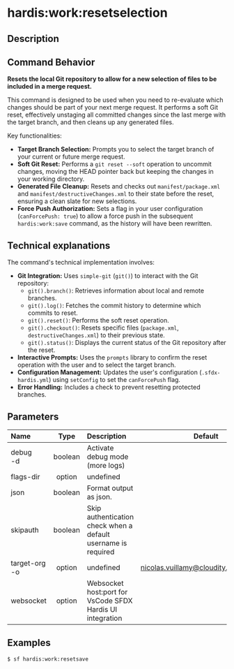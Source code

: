 <!-- This file has been generated with command 'sf hardis:doc:plugin:generate'. Please do not update it manually or it may be overwritten -->
# hardis:work:resetselection

## Description


## Command Behavior

**Resets the local Git repository to allow for a new selection of files to be included in a merge request.**

This command is designed to be used when you need to re-evaluate which changes should be part of your next merge request. It performs a soft Git reset, effectively unstaging all committed changes since the last merge with the target branch, and then cleans up any generated files.

Key functionalities:

- **Target Branch Selection:** Prompts you to select the target branch of your current or future merge request.
- **Soft Git Reset:** Performs a `git reset --soft` operation to uncommit changes, moving the HEAD pointer back but keeping the changes in your working directory.
- **Generated File Cleanup:** Resets and checks out `manifest/package.xml` and `manifest/destructiveChanges.xml` to their state before the reset, ensuring a clean slate for new selections.
- **Force Push Authorization:** Sets a flag in your user configuration (`canForcePush: true`) to allow a force push in the subsequent `hardis:work:save` command, as the history will have been rewritten.

## Technical explanations

The command's technical implementation involves:

- **Git Integration:** Uses `simple-git` (`git()`) to interact with the Git repository:
  - `git().branch()`: Retrieves information about local and remote branches.
  - `git().log()`: Fetches the commit history to determine which commits to reset.
  - `git().reset()`: Performs the soft reset operation.
  - `git().checkout()`: Resets specific files (`package.xml`, `destructiveChanges.xml`) to their previous state.
  - `git().status()`: Displays the current status of the Git repository after the reset.
- **Interactive Prompts:** Uses the `prompts` library to confirm the reset operation with the user and to select the target branch.
- **Configuration Management:** Updates the user's configuration (`.sfdx-hardis.yml`) using `setConfig` to set the `canForcePush` flag.
- **Error Handling:** Includes a check to prevent resetting protected branches.


## Parameters

|Name|Type|Description|Default|Required|Options|
|:---|:--:|:----------|:-----:|:------:|:-----:|
|debug<br/>-d|boolean|Activate debug mode (more logs)||||
|flags-dir|option|undefined||||
|json|boolean|Format output as json.||||
|skipauth|boolean|Skip authentication check when a default username is required||||
|target-org<br/>-o|option|undefined|nicolas.vuillamy@cloudity.com.playnico|||
|websocket|option|Websocket host:port for VsCode SFDX Hardis UI integration||||

## Examples

```shell
$ sf hardis:work:resetsave
```



